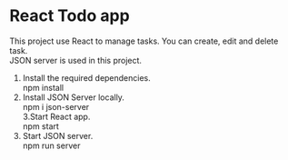 # React Todo app

This project use React to manage tasks. You can create, edit and delete task. </br>
JSON server is used in this project. </br>

1. Install the required dependencies. </br>
npm install </br>
2. Install JSON Server locally. </br>
npm i json-server </br>
3.Start React app. </br>
npm start </br>
4. Start JSON server. </br>
npm run server





